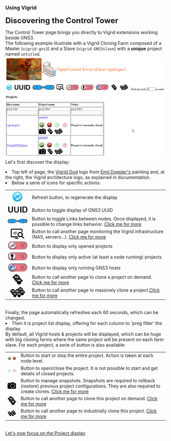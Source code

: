 ### Using Vigrid ###

<FONT SIZE=+2><B>Discovering the Control Tower</B></FONT><BR>

The Control Tower page brings you directly to Vigrid extensions working beside GNS3.<BR>
The following example illustrate with a Vigrid Cloning Farm composed of a Master (<code>vigrid-gns3</code>) and a Slave (<code>vigrid-GNS3slave</code>) with a <B>unique</B> project named <code>untitled</code>.<BR>
<IMG SRC="/docs/images/vigrid-control_tower.png"><BR>
Let's first discover the display:<BR>
<LI>Top left of page, the <A HREF="https://en.wikipedia.org/wiki/V%C3%ADgr%C3%AD%C3%B0r" TARGET="_vigrid">Vigrid God</A> logo from <A HREF="https://en.wikipedia.org/wiki/Emil_Doepler" TARGET="_painter">Emil Doepler's</A> painting and, at the right, the Vigrid architecture logo, as explained in documentation.</LI>
<LI>Below a serie of icons for specific actions:
<TABLE>
<TR><TD ALIGN=CENTER><IMG SRC="/docs/images/vigrid-control_tower_refresh.png"></TD><TD>Refresh button, to regenerate the display</TD></TR>
<TR><TD ALIGN=CENTER><IMG SRC="/docs/images/vigrid-control_tower_uuid.png"></TD><TD>Button to toggle display of GNS3 UUID</TD></TR>
<TR><TD ALIGN=CENTER><IMG SRC="/docs/images/vigrid-control_tower_links.png"></TD><TD>Button to toggle Links between nodes. Once displayed, it is possible to change links behavior. <A HREF="/docs/vigrid-control_tower-links.md">Click me for more</A></TD></TR>
<TR><TD ALIGN=CENTER><IMG SRC="/docs/images/vigrid-control_tower_mon.png"></TD><TD>Button to call another page monitoring the Vigrid infrastructure (NAS, servers...). <A HREF="/docs/vigrid-control_tower-mon.md">Click me for more</A></TD></TR>
<TR><TD ALIGN=CENTER><IMG SRC="/docs/images/vigrid-control_tower_opened.png"></TD><TD>Button to display only opened projects</TD></TR>
<TR><TD ALIGN=CENTER><IMG SRC="/docs/images/vigrid-control_tower_active.png"></TD><TD>Button to display only active (at least a node running) projects</TD></TR>
<TR><TD ALIGN=CENTER><IMG SRC="/docs/images/vigrid-control_tower_gns3.png"></TD><TD>Button to display only running GNS3 hosts</TD></TR>
<TR><TD ALIGN=CENTER><IMG SRC="/docs/images/vigrid-control_tower_clone.png"></TD><TD>Button to call another page to clone a project on demand. <A HREF="/docs/vigrid-control_tower-clone.md">Click me for more</A></TD></TR>
<TR><TD ALIGN=CENTER><IMG SRC="/docs/images/vigrid-control_tower_clone_massive.png"></TD><TD>Button to call another page to massively clone a project.<A HREF="/docs/vigrid-control_tower-clone_massive.md">Click me for more</A></TD></TR>
</TABLE><BR>
Finally, the page automatically refreshes each 60 seconds, which can be changed.</LI>
<LI>Then it is project list display, offering for each column to 'preg filter' the display.<BR>
By default, all Vigrid hosts & projects will be displayed, which can be huge with big cloning farms where the same project will be present on each farm slave.
For each project, a serie of button is also available:<BR>
<TABLE>
<TR><TD ALIGN=CENTER><IMG SRC="/docs/images/vigrid-control_tower_startstop.png"></TD><TD>Button to start or stop the entire project. Action is taken at each node level.</TD></TR>
<TR><TD ALIGN=CENTER><IMG SRC="/docs/images/vigrid-control_tower_onoff.png"></TD><TD>Button to open/close the project. It is not possible to start and get details of closed projects.</TD></TR>
<TR><TD ALIGN=CENTER><IMG SRC="/docs/images/vigrid-control_tower_snapshot.png"></TD><TD>Button to manage snapshots. Snapshots are required to rollback (restore) previous project configurations. They are also required to create clones. <A HREF="/docs/vigrid-control_tower-snapshot.md">Click me for more</A></TD></TR>
<TR><TD ALIGN=CENTER><IMG SRC="/docs/images/vigrid-control_tower_clone.png"></TD><TD>Button to call another page to clone this project on demand. <A HREF="/docs/vigrid-control_tower-clone.md">Click me for more</A></TD></TR>
<TR><TD ALIGN=CENTER><IMG SRC="/docs/images/vigrid-control_tower_clone_massive.png"></TD><TD>Button to call another page to industrially clone this project. <A HREF="/docs/vigrid-control_tower-clone_massive.md">Click me for more</A></TD></TR>
</TABLE></LI>
<BR>
 <A HREF="/docs/vigrid-control_tower-projects.md">Let's now focus on the Project display</A>